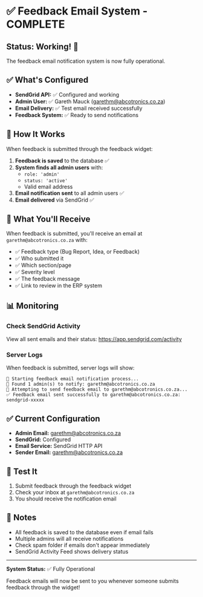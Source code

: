 # ✅ Feedback Email System - COMPLETE

## Status: Working! 🎉

The feedback email notification system is now fully operational.

## ✅ What's Configured

- **SendGrid API:** ✅ Configured and working
- **Admin User:** ✅ Gareth Mauck (garethm@abcotronics.co.za)
- **Email Delivery:** ✅ Test email received successfully
- **Feedback System:** ✅ Ready to send notifications

## 📧 How It Works

When feedback is submitted through the feedback widget:

1. **Feedback is saved** to the database ✅
2. **System finds all admin users** with:
   - `role: 'admin'`
   - `status: 'active'`
   - Valid email address
3. **Email notification sent** to all admin users ✅
4. **Email delivered** via SendGrid ✅

## 🔔 What You'll Receive

When feedback is submitted, you'll receive an email at `garethm@abcotronics.co.za` with:
- ✅ Feedback type (Bug Report, Idea, or Feedback)
- ✅ Who submitted it
- ✅ Which section/page
- ✅ Severity level
- ✅ The feedback message
- ✅ Link to review in the ERP system

## 📊 Monitoring

### Check SendGrid Activity
View all sent emails and their status:
https://app.sendgrid.com/activity

### Server Logs
When feedback is submitted, server logs will show:
```
📧 Starting feedback email notification process...
📧 Found 1 admin(s) to notify: garethm@abcotronics.co.za
📧 Attempting to send feedback email to garethm@abcotronics.co.za...
✅ Feedback email sent successfully to garethm@abcotronics.co.za: sendgrid-xxxxx
```

## ✅ Current Configuration

- **Admin Email:** garethm@abcotronics.co.za
- **SendGrid:** Configured
- **Email Service:** SendGrid HTTP API
- **Sender Email:** garethm@abcotronics.co.za

## 🧪 Test It

1. Submit feedback through the feedback widget
2. Check your inbox at `garethm@abcotronics.co.za`
3. You should receive the notification email

## 📝 Notes

- All feedback is saved to the database even if email fails
- Multiple admins will all receive notifications
- Check spam folder if emails don't appear immediately
- SendGrid Activity Feed shows delivery status

---

**System Status:** ✅ Fully Operational

Feedback emails will now be sent to you whenever someone submits feedback through the widget!

